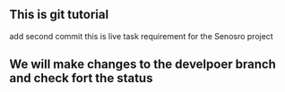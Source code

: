 ## This is git tutorial
add second commit 
this is live task
requirement for the Senosro  project
## We will make changes to the develpoer branch and check fort the status